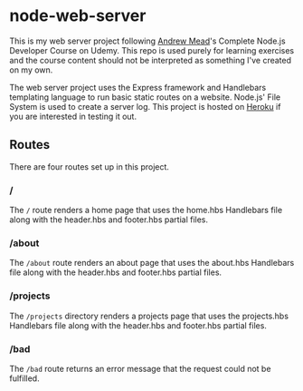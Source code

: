 # node-web-server
This is my web server project following [Andrew Mead](http://www.mead.io/)'s Complete Node.js Developer Course on Udemy. This repo is used purely for learning exercises and the course content should not be interpreted as something I've created on my own.

The web server project uses the Express framework and Handlebars templating language to run basic static routes on a website. Node.js' File System is used to create a server log. This project is hosted on [Heroku](https://vast-plains-97868.herokuapp.com/) if you are interested in testing it out.

## Routes
There are four routes set up in this project.

### /
The `/` route renders a home page that uses the home.hbs Handlebars file along with the header.hbs and footer.hbs partial files.

### /about
The `/about` route renders an about page that uses the about.hbs Handlebars file along with the header.hbs and footer.hbs partial files.

### /projects
The `/projects` directory renders a projects page that uses the projects.hbs Handlebars file along with the header.hbs and footer.hbs partial files.

### /bad
The `/bad` route returns an error message that the request could not be fulfilled.
